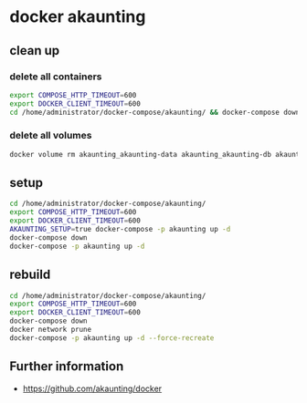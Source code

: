 # docker akaunting
## clean up
### delete all containers
```bash
export COMPOSE_HTTP_TIMEOUT=600
export DOCKER_CLIENT_TIMEOUT=600
cd /home/administrator/docker-compose/akaunting/ && docker-compose down
```
### delete all volumes
```bash
docker volume rm akaunting_akaunting-data akaunting_akaunting-db akaunting_akaunting-modules
```

## setup
```bash
cd /home/administrator/docker-compose/akaunting/
export COMPOSE_HTTP_TIMEOUT=600
export DOCKER_CLIENT_TIMEOUT=600
AKAUNTING_SETUP=true docker-compose -p akaunting up -d
docker-compose down
docker-compose -p akaunting up -d
```

## rebuild
```bash
cd /home/administrator/docker-compose/akaunting/
export COMPOSE_HTTP_TIMEOUT=600
export DOCKER_CLIENT_TIMEOUT=600
docker-compose down
docker network prune
docker-compose -p akaunting up -d --force-recreate
```


## Further information
- https://github.com/akaunting/docker
